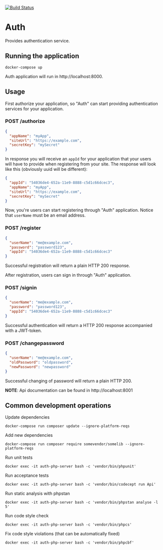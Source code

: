 [![Build Status](https://travis-ci.com/alkaupp/auth.svg?branch=master)](https://travis-ci.com/alkaupp/auth)

Auth
====

Provides authentication service.

Running the application
-----------------------

```
docker-compose up
```

Auth application will run in http://localhost:8000.

Usage
-----

First authorize your application, so "Auth" can start providing authentication services for your application.

### POST /authorize

```json
{
  "appName": "myApp",
  "siteUrl": "https://example.com",
  "secretKey": "mySecret"
}
```

In response you will receive an `appId` for your application that your users will have to
provide when registering from your site. The response will look like this (obviously uuid will be different):

```json
{
  "appId": "54036de4-652a-11e9-8888-c5d1c66dcec3",
  "appName": "myApp",
  "siteUrl": "https://example.com",
  "secretKey": "mySecret"
}
```

Now, you're users can start registering through "Auth" application. Notice that `userName` must be an email address.

### POST /register

```json
{
  "userName": "me@example.com",
  "password": "password123",
  "appId": "54036de4-652a-11e9-8888-c5d1c66dcec3"
}
```

Successful registration will return a plain HTTP 200 response.

After registration, users can sign in through "Auth" application.

### POST /signin

```json
{
  "userName": "me@example.com",
  "password": "password123",
  "appId": "54036de4-652a-11e9-8888-c5d1c66dcec3"
}
```

Successful authentication will return a HTTP 200 response accompanied with a JWT-token.

### POST /changepassword

```json
{
  "userName": "me@example.com",
  "oldPassword": "oldpassword",
  "newPassword": "newpassword"
}
```

Successful changing of password will return a plain HTTP 200.

**NOTE**: Api documentation can be found in http://localhost:8001

Common development operations
-----------------------------

Update dependencies
```
docker-compose run composer update --ignore-platform-reqs
```

Add new dependencies
```
docker-compose run composer require somevendor/somelib --ignore-platform-reqs
```

Run unit tests
```
docker exec -it auth-php-server bash -c 'vendor/bin/phpunit'
```

Run acceptance tests
```
docker exec -it auth-php-server bash -c 'vendor/bin/codecept run Api'
```

Run static analysis with phpstan
```
docker exec -it auth-php-server bash -c 'vendor/bin/phpstan analyse -l 5'
```

Run code style check
```
docker exec -it auth-php-server bash -c 'vendor/bin/phpcs'
```

Fix code style violations (that can be automatically fixed)
```
docker exec -it auth-php-server bash -c 'vendor/bin/phpcbf'
```
